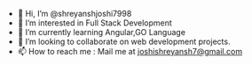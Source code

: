 - 👋 Hi, I’m @shreyanshjoshi7998
- 👀 I’m interested in Full Stack Development 
- 🌱 I’m currently learning Angular,GO Language
- 💞️ I’m looking to collaborate on web development projects.
- 📫 How to reach me : Mail me at joshishreyansh7@gmail.com

<!---
shreyanshjoshi7998/shreyanshjoshi7998 is a ✨ special ✨ repository because its `README.md` (this file) appears on your GitHub profile.
You can click the Preview link to take a look at your changes.
--->
